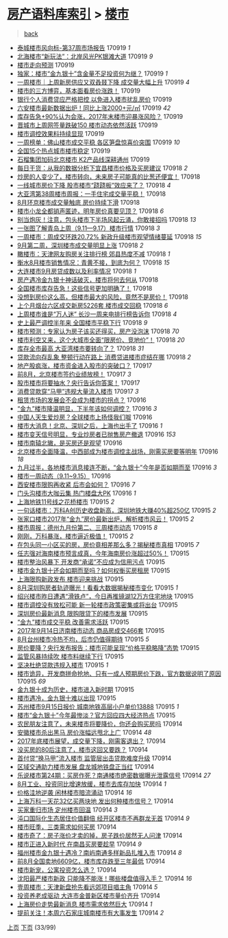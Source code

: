 [房产语料库索引](../../README.md)  > [楼市](楼市.md)
====
> [back](../README.md)

- [泰城楼市风向标-第37周市场报告](http://jkwz.applinzi.com/ittc/7014964724641563664.html#%E6%B3%B0%E5%9F%8E%E6%A5%BC%E5%B8%82%E9%A3%8E%E5%90%91%E6%A0%87-%E7%AC%AC37%E5%91%A8%E5%B8%82%E5%9C%BA%E6%8A%A5%E5%91%8A) 170919 *1* 
- [北海楼市“新玩法”：北岸风光PK银滩大道](http://jkwz.applinzi.com/ittc/7014957101947028497.html#%E5%8C%97%E6%B5%B7%E6%A5%BC%E5%B8%82%E2%80%9C%E6%96%B0%E7%8E%A9%E6%B3%95%E2%80%9D%EF%BC%9A%E5%8C%97%E5%B2%B8%E9%A3%8E%E5%85%89PK%E9%93%B6%E6%BB%A9%E5%A4%A7%E9%81%93) 170919 *9* 
- [楼市走向预测](http://jkwz.applinzi.com/ittc/7014954544424027152.html#%E6%A5%BC%E5%B8%82%E8%B5%B0%E5%90%91%E9%A2%84%E6%B5%8B) 170919  
- [独家：楼市“金九银十”含金量不足投资何为继？](http://jkwz.applinzi.com/ittc/7014952081751016464.html#%E7%8B%AC%E5%AE%B6%EF%BC%9A%E6%A5%BC%E5%B8%82%E2%80%9C%E9%87%91%E4%B9%9D%E9%93%B6%E5%8D%81%E2%80%9D%E5%90%AB%E9%87%91%E9%87%8F%E4%B8%8D%E8%B6%B3%E6%8A%95%E8%B5%84%E4%BD%95%E4%B8%BA%E7%BB%A7%EF%BC%9F) 170919 *1* 
- [一周楼市｜上周新房供应又双叒叕下降 成交量大幅上升](http://jkwz.applinzi.com/ittc/7014948932453663761.html#%E4%B8%80%E5%91%A8%E6%A5%BC%E5%B8%82%EF%BD%9C%E4%B8%8A%E5%91%A8%E6%96%B0%E6%88%BF%E4%BE%9B%E5%BA%94%E5%8F%88%E5%8F%8C%E5%8F%92%E5%8F%95%E4%B8%8B%E9%99%8D+%E6%88%90%E4%BA%A4%E9%87%8F%E5%A4%A7%E5%B9%85%E4%B8%8A%E5%8D%87) 170919 *4* 
- [楼市的三方博弈，基本面看房价涨跌！](http://jkwz.applinzi.com/ittc/7014945052672132112.html#%E6%A5%BC%E5%B8%82%E7%9A%84%E4%B8%89%E6%96%B9%E5%8D%9A%E5%BC%88%EF%BC%8C%E5%9F%BA%E6%9C%AC%E9%9D%A2%E7%9C%8B%E6%88%BF%E4%BB%B7%E6%B6%A8%E8%B7%8C%EF%BC%81) 170919  
- [银行个人消费贷应严格把控 以免进入楼市扰乱房价](http://jkwz.applinzi.com/ittc/7014944334041056273.html#%E9%93%B6%E8%A1%8C%E4%B8%AA%E4%BA%BA%E6%B6%88%E8%B4%B9%E8%B4%B7%E5%BA%94%E4%B8%A5%E6%A0%BC%E6%8A%8A%E6%8E%A7+%E4%BB%A5%E5%85%8D%E8%BF%9B%E5%85%A5%E6%A5%BC%E5%B8%82%E6%89%B0%E4%B9%B1%E6%88%BF%E4%BB%B7) 170919  
- [六安楼市最新数据出炉！同比上涨2000+元/㎡](http://jkwz.applinzi.com/ittc/7014943915151721488.html#%E5%85%AD%E5%AE%89%E6%A5%BC%E5%B8%82%E6%9C%80%E6%96%B0%E6%95%B0%E6%8D%AE%E5%87%BA%E7%82%89%EF%BC%81%E5%90%8C%E6%AF%94%E4%B8%8A%E6%B6%A82000%2B%E5%85%83%2F%E3%8E%A1) 170919 *42* 
- [库存告急+90%认为会涨，2017年末楼市迎暴涨风险？](http://jkwz.applinzi.com/ittc/7014941348401251344.html#%E5%BA%93%E5%AD%98%E5%91%8A%E6%80%A5%2B90%25%E8%AE%A4%E4%B8%BA%E4%BC%9A%E6%B6%A8%EF%BC%8C2017%E5%B9%B4%E6%9C%AB%E6%A5%BC%E5%B8%82%E8%BF%8E%E6%9A%B4%E6%B6%A8%E9%A3%8E%E9%99%A9%EF%BC%9F) 170919  
- [晋城市上周网签量跌破150 楼市动态依然活跃](http://jkwz.applinzi.com/ittc/7014931730119787537.html#%E6%99%8B%E5%9F%8E%E5%B8%82%E4%B8%8A%E5%91%A8%E7%BD%91%E7%AD%BE%E9%87%8F%E8%B7%8C%E7%A0%B4150+%E6%A5%BC%E5%B8%82%E5%8A%A8%E6%80%81%E4%BE%9D%E7%84%B6%E6%B4%BB%E8%B7%83) 170919  
- [楼市调控效果料持续显现](http://jkwz.applinzi.com/ittc/7014924152652432400.html#%E6%A5%BC%E5%B8%82%E8%B0%83%E6%8E%A7%E6%95%88%E6%9E%9C%E6%96%99%E6%8C%81%E7%BB%AD%E6%98%BE%E7%8E%B0) 170919  
- [一周榜单：佛山楼市成交平稳 各区笋盘惊喜价突围](http://jkwz.applinzi.com/ittc/7014907597340279825.html#%E4%B8%80%E5%91%A8%E6%A6%9C%E5%8D%95%EF%BC%9A%E4%BD%9B%E5%B1%B1%E6%A5%BC%E5%B8%82%E6%88%90%E4%BA%A4%E5%B9%B3%E7%A8%B3+%E5%90%84%E5%8C%BA%E7%AC%8B%E7%9B%98%E6%83%8A%E5%96%9C%E4%BB%B7%E7%AA%81%E5%9B%B4) 170919 *10* 
- [全国15个热点城市楼市稳定](http://jkwz.applinzi.com/ittc/7014900543376589841.html#%E5%85%A8%E5%9B%BD15%E4%B8%AA%E7%83%AD%E7%82%B9%E5%9F%8E%E5%B8%82%E6%A5%BC%E5%B8%82%E7%A8%B3%E5%AE%9A) 170919  
- [石榴集团加码北京楼市 K2产品线深耕通州](http://jkwz.applinzi.com/ittc/7014816347933115409.html#%E7%9F%B3%E6%A6%B4%E9%9B%86%E5%9B%A2%E5%8A%A0%E7%A0%81%E5%8C%97%E4%BA%AC%E6%A5%BC%E5%B8%82+K2%E4%BA%A7%E5%93%81%E7%BA%BF%E6%B7%B1%E8%80%95%E9%80%9A%E5%B7%9E) 170919  
- [每日干货：从我的数据分析下宜昌楼市价格及买房建议](http://jkwz.applinzi.com/ittc/7014770757559911441.html#%E6%AF%8F%E6%97%A5%E5%B9%B2%E8%B4%A7%EF%BC%9A%E4%BB%8E%E6%88%91%E7%9A%84%E6%95%B0%E6%8D%AE%E5%88%86%E6%9E%90%E4%B8%8B%E5%AE%9C%E6%98%8C%E6%A5%BC%E5%B8%82%E4%BB%B7%E6%A0%BC%E5%8F%8A%E4%B9%B0%E6%88%BF%E5%BB%BA%E8%AE%AE) 170918 *2* 
- [炒房的人变少了，楼市转向，未来房子可能真的比葱还便宜！](http://jkwz.applinzi.com/ittc/7014701141605221392.html#%E7%82%92%E6%88%BF%E7%9A%84%E4%BA%BA%E5%8F%98%E5%B0%91%E4%BA%86%EF%BC%8C%E6%A5%BC%E5%B8%82%E8%BD%AC%E5%90%91%EF%BC%8C%E6%9C%AA%E6%9D%A5%E6%88%BF%E5%AD%90%E5%8F%AF%E8%83%BD%E7%9C%9F%E7%9A%84%E6%AF%94%E8%91%B1%E8%BF%98%E4%BE%BF%E5%AE%9C%EF%BC%81) 170918  
- [一线城市房价下降 股市楼市“跷跷板”效应来了？](http://jkwz.applinzi.com/ittc/7014725568581600272.html#%E4%B8%80%E7%BA%BF%E5%9F%8E%E5%B8%82%E6%88%BF%E4%BB%B7%E4%B8%8B%E9%99%8D+%E8%82%A1%E5%B8%82%E6%A5%BC%E5%B8%82%E2%80%9C%E8%B7%B7%E8%B7%B7%E6%9D%BF%E2%80%9D%E6%95%88%E5%BA%94%E6%9D%A5%E4%BA%86%EF%BC%9F) 170918 *4* 
- [大亚湾第38周楼市周报：一手住宅成交量平稳！](http://jkwz.applinzi.com/ittc/7014708199654163473.html#%E5%A4%A7%E4%BA%9A%E6%B9%BE%E7%AC%AC38%E5%91%A8%E6%A5%BC%E5%B8%82%E5%91%A8%E6%8A%A5%EF%BC%9A%E4%B8%80%E6%89%8B%E4%BD%8F%E5%AE%85%E6%88%90%E4%BA%A4%E9%87%8F%E5%B9%B3%E7%A8%B3%EF%BC%81) 170918  
- [8月环京楼市成交量触底 房价持续下滑](http://jkwz.applinzi.com/ittc/7014705935392703504.html#8%E6%9C%88%E7%8E%AF%E4%BA%AC%E6%A5%BC%E5%B8%82%E6%88%90%E4%BA%A4%E9%87%8F%E8%A7%A6%E5%BA%95+%E6%88%BF%E4%BB%B7%E6%8C%81%E7%BB%AD%E4%B8%8B%E6%BB%91) 170918  
- [楼市小龙全都销声匿迹，明年房价真要见顶？](http://jkwz.applinzi.com/ittc/7014700291906339857.html#%E6%A5%BC%E5%B8%82%E5%B0%8F%E9%BE%99%E5%85%A8%E9%83%BD%E9%94%80%E5%A3%B0%E5%8C%BF%E8%BF%B9%EF%BC%8C%E6%98%8E%E5%B9%B4%E6%88%BF%E4%BB%B7%E7%9C%9F%E8%A6%81%E8%A7%81%E9%A1%B6%EF%BC%9F) 170918 *6* 
- [别当炮灰！注意，包头楼市下半场风起云涌，你敢接招吗](http://jkwz.applinzi.com/ittc/7014698621893870608.html#%E5%88%AB%E5%BD%93%E7%82%AE%E7%81%B0%EF%BC%81%E6%B3%A8%E6%84%8F%EF%BC%8C%E5%8C%85%E5%A4%B4%E6%A5%BC%E5%B8%82%E4%B8%8B%E5%8D%8A%E5%9C%BA%E9%A3%8E%E8%B5%B7%E4%BA%91%E6%B6%8C%EF%BC%8C%E4%BD%A0%E6%95%A2%E6%8E%A5%E6%8B%9B%E5%90%97) 170918 *13* 
- [一张图了解青岛上周（9.11—9.17）楼市行情](http://jkwz.applinzi.com/ittc/7014691762717852689.html#%E4%B8%80%E5%BC%A0%E5%9B%BE%E4%BA%86%E8%A7%A3%E9%9D%92%E5%B2%9B%E4%B8%8A%E5%91%A8%EF%BC%889.11%E2%80%949.17%EF%BC%89%E6%A5%BC%E5%B8%82%E8%A1%8C%E6%83%85) 170918 *3* 
- [一周楼市：周成交环跌20.72% 新政升级楼市观望情绪蔓延](http://jkwz.applinzi.com/ittc/7014673331675202577.html#%E4%B8%80%E5%91%A8%E6%A5%BC%E5%B8%82%EF%BC%9A%E5%91%A8%E6%88%90%E4%BA%A4%E7%8E%AF%E8%B7%8C20.72%25+%E6%96%B0%E6%94%BF%E5%8D%87%E7%BA%A7%E6%A5%BC%E5%B8%82%E8%A7%82%E6%9C%9B%E6%83%85%E7%BB%AA%E8%94%93%E5%BB%B6) 170918 *15* 
- [9月第二周，深圳楼市成交量明显上涨](http://jkwz.applinzi.com/ittc/7014660419619390480.html#9%E6%9C%88%E7%AC%AC%E4%BA%8C%E5%91%A8%EF%BC%8C%E6%B7%B1%E5%9C%B3%E6%A5%BC%E5%B8%82%E6%88%90%E4%BA%A4%E9%87%8F%E6%98%8E%E6%98%BE%E4%B8%8A%E6%B6%A8) 170918 *2* 
- [瞰楼市：天津网友购房关注排行榜 郊县热度不减](http://jkwz.applinzi.com/ittc/7014660434274288656.html#%E7%9E%B0%E6%A5%BC%E5%B8%82%EF%BC%9A%E5%A4%A9%E6%B4%A5%E7%BD%91%E5%8F%8B%E8%B4%AD%E6%88%BF%E5%85%B3%E6%B3%A8%E6%8E%92%E8%A1%8C%E6%A6%9C+%E9%83%8A%E5%8E%BF%E7%83%AD%E5%BA%A6%E4%B8%8D%E5%87%8F) 170918 *1* 
- [衡水8月楼市销售情况：青黄不接，到底为何？](http://jkwz.applinzi.com/ittc/7014656677096457233.html#%E8%A1%A1%E6%B0%B48%E6%9C%88%E6%A5%BC%E5%B8%82%E9%94%80%E5%94%AE%E6%83%85%E5%86%B5%EF%BC%9A%E9%9D%92%E9%BB%84%E4%B8%8D%E6%8E%A5%EF%BC%8C%E5%88%B0%E5%BA%95%E4%B8%BA%E4%BD%95%EF%BC%9F) 170918 *15* 
- [大连楼市9月房贷成数以及利率情况](http://jkwz.applinzi.com/ittc/7014643121361781776.html#%E5%A4%A7%E8%BF%9E%E6%A5%BC%E5%B8%829%E6%9C%88%E6%88%BF%E8%B4%B7%E6%88%90%E6%95%B0%E4%BB%A5%E5%8F%8A%E5%88%A9%E7%8E%87%E6%83%85%E5%86%B5) 170918 *1* 
- [房产遇冷金九银十神话破灭，楼市将何去何从](http://jkwz.applinzi.com/ittc/7014608387600548880.html#%E6%88%BF%E4%BA%A7%E9%81%87%E5%86%B7%E9%87%91%E4%B9%9D%E9%93%B6%E5%8D%81%E7%A5%9E%E8%AF%9D%E7%A0%B4%E7%81%AD%EF%BC%8C%E6%A5%BC%E5%B8%82%E5%B0%86%E4%BD%95%E5%8E%BB%E4%BD%95%E4%BB%8E) 170918  
- [全国楼市库存告急！这些信号更加明确了！](http://jkwz.applinzi.com/ittc/7014587042351285264.html#%E5%85%A8%E5%9B%BD%E6%A5%BC%E5%B8%82%E5%BA%93%E5%AD%98%E5%91%8A%E6%80%A5%EF%BC%81%E8%BF%99%E4%BA%9B%E4%BF%A1%E5%8F%B7%E6%9B%B4%E5%8A%A0%E6%98%8E%E7%A1%AE%E4%BA%86%EF%BC%81) 170918  
- [没想到房价这么高，但楼市最大的风险，竟然不是房价！](http://jkwz.applinzi.com/ittc/7014585234627232784.html#%E6%B2%A1%E6%83%B3%E5%88%B0%E6%88%BF%E4%BB%B7%E8%BF%99%E4%B9%88%E9%AB%98%EF%BC%8C%E4%BD%86%E6%A5%BC%E5%B8%82%E6%9C%80%E5%A4%A7%E7%9A%84%E9%A3%8E%E9%99%A9%EF%BC%8C%E7%AB%9F%E7%84%B6%E4%B8%8D%E6%98%AF%E6%88%BF%E4%BB%B7%EF%BC%81) 170918  
- [上个月烟台六区成交新房5226套 楼市成交回稳](http://jkwz.applinzi.com/ittc/7014581755137491985.html#%E4%B8%8A%E4%B8%AA%E6%9C%88%E7%83%9F%E5%8F%B0%E5%85%AD%E5%8C%BA%E6%88%90%E4%BA%A4%E6%96%B0%E6%88%BF5226%E5%A5%97+%E6%A5%BC%E5%B8%82%E6%88%90%E4%BA%A4%E5%9B%9E%E7%A8%B3) 170918 *6* 
- [上周楼市谁是“万人迷” 长沙一周来电排行榜告诉你](http://jkwz.applinzi.com/ittc/7014573158290686992.html#%E4%B8%8A%E5%91%A8%E6%A5%BC%E5%B8%82%E8%B0%81%E6%98%AF%E2%80%9C%E4%B8%87%E4%BA%BA%E8%BF%B7%E2%80%9D+%E9%95%BF%E6%B2%99%E4%B8%80%E5%91%A8%E6%9D%A5%E7%94%B5%E6%8E%92%E8%A1%8C%E6%A6%9C%E5%91%8A%E8%AF%89%E4%BD%A0) 170918 *4* 
- [史上最严调控半年来 全国楼市平稳下行](http://jkwz.applinzi.com/ittc/7014569420578620433.html#%E5%8F%B2%E4%B8%8A%E6%9C%80%E4%B8%A5%E8%B0%83%E6%8E%A7%E5%8D%8A%E5%B9%B4%E6%9D%A5+%E5%85%A8%E5%9B%BD%E6%A5%BC%E5%B8%82%E5%B9%B3%E7%A8%B3%E4%B8%8B%E8%A1%8C) 170918 *9* 
- [楼市预测：专家认为房子该买还得买，房产没泡沫](http://jkwz.applinzi.com/ittc/7014377792320570385.html#%E6%A5%BC%E5%B8%82%E9%A2%84%E6%B5%8B%EF%BC%9A%E4%B8%93%E5%AE%B6%E8%AE%A4%E4%B8%BA%E6%88%BF%E5%AD%90%E8%AF%A5%E4%B9%B0%E8%BF%98%E5%BE%97%E4%B9%B0%EF%BC%8C%E6%88%BF%E4%BA%A7%E6%B2%A1%E6%B3%A1%E6%B2%AB) 170918 *70* 
- [楼市利空又来，这个大城市全面“限房价、竞地价”！](http://jkwz.applinzi.com/ittc/7013638123358258193.html#%E6%A5%BC%E5%B8%82%E5%88%A9%E7%A9%BA%E5%8F%88%E6%9D%A5%EF%BC%8C%E8%BF%99%E4%B8%AA%E5%A4%A7%E5%9F%8E%E5%B8%82%E5%85%A8%E9%9D%A2%E2%80%9C%E9%99%90%E6%88%BF%E4%BB%B7%E3%80%81%E7%AB%9E%E5%9C%B0%E4%BB%B7%E2%80%9D%EF%BC%81) 170918 *20* 
- [库存全市最高 大亚湾楼市要转向了？](http://jkwz.applinzi.com/ittc/7014522515928646672.html#%E5%BA%93%E5%AD%98%E5%85%A8%E5%B8%82%E6%9C%80%E9%AB%98+%E5%A4%A7%E4%BA%9A%E6%B9%BE%E6%A5%BC%E5%B8%82%E8%A6%81%E8%BD%AC%E5%90%91%E4%BA%86%EF%BC%9F) 170918 *31* 
- [贷款流向存乱象 整顿行动在路上 消费贷进楼市症结在哪](http://jkwz.applinzi.com/ittc/7014429723751613456.html#%E8%B4%B7%E6%AC%BE%E6%B5%81%E5%90%91%E5%AD%98%E4%B9%B1%E8%B1%A1+%E6%95%B4%E9%A1%BF%E8%A1%8C%E5%8A%A8%E5%9C%A8%E8%B7%AF%E4%B8%8A+%E6%B6%88%E8%B4%B9%E8%B4%B7%E8%BF%9B%E6%A5%BC%E5%B8%82%E7%97%87%E7%BB%93%E5%9C%A8%E5%93%AA) 170918 *2* 
- [地产股疯涨，楼市资金进入股市的突破口？](http://jkwz.applinzi.com/ittc/7014414848996410385.html#%E5%9C%B0%E4%BA%A7%E8%82%A1%E7%96%AF%E6%B6%A8%EF%BC%8C%E6%A5%BC%E5%B8%82%E8%B5%84%E9%87%91%E8%BF%9B%E5%85%A5%E8%82%A1%E5%B8%82%E7%9A%84%E7%AA%81%E7%A0%B4%E5%8F%A3%EF%BC%9F) 170917  
- [前8月，北京楼市签约业绩放榜！](http://jkwz.applinzi.com/ittc/7014211209837151249.html#%E5%89%8D8%E6%9C%88%EF%BC%8C%E5%8C%97%E4%BA%AC%E6%A5%BC%E5%B8%82%E7%AD%BE%E7%BA%A6%E4%B8%9A%E7%BB%A9%E6%94%BE%E6%A6%9C%EF%BC%81) 170917 *3* 
- [股市楼市将要抽水？央行告诉你答案！](http://jkwz.applinzi.com/ittc/7014205230932296720.html#%E8%82%A1%E5%B8%82%E6%A5%BC%E5%B8%82%E5%B0%86%E8%A6%81%E6%8A%BD%E6%B0%B4%EF%BC%9F%E5%A4%AE%E8%A1%8C%E5%91%8A%E8%AF%89%E4%BD%A0%E7%AD%94%E6%A1%88%EF%BC%81) 170917  
- [消费贷款穿“马甲”违规大量流入楼市](http://jkwz.applinzi.com/ittc/7014179811092857872.html#%E6%B6%88%E8%B4%B9%E8%B4%B7%E6%AC%BE%E7%A9%BF%E2%80%9C%E9%A9%AC%E7%94%B2%E2%80%9D%E8%BF%9D%E8%A7%84%E5%A4%A7%E9%87%8F%E6%B5%81%E5%85%A5%E6%A5%BC%E5%B8%82) 170917 *3* 
- [租赁市场的发展会不会成为楼市的拐点？](http://jkwz.applinzi.com/ittc/7013921341298967569.html#%E7%A7%9F%E8%B5%81%E5%B8%82%E5%9C%BA%E7%9A%84%E5%8F%91%E5%B1%95%E4%BC%9A%E4%B8%8D%E4%BC%9A%E6%88%90%E4%B8%BA%E6%A5%BC%E5%B8%82%E7%9A%84%E6%8B%90%E7%82%B9%EF%BC%9F) 170916  
- [“金九”楼市降温明显，下半年该如何调控？](http://jkwz.applinzi.com/ittc/7013912459222713361.html#%E2%80%9C%E9%87%91%E4%B9%9D%E2%80%9D%E6%A5%BC%E5%B8%82%E9%99%8D%E6%B8%A9%E6%98%8E%E6%98%BE%EF%BC%8C%E4%B8%8B%E5%8D%8A%E5%B9%B4%E8%AF%A5%E5%A6%82%E4%BD%95%E8%B0%83%E6%8E%A7%EF%BC%9F) 170916 *3* 
- [中国人天生爱炒房？全球楼市上扬怪我们呶](http://jkwz.applinzi.com/ittc/7013910036399784977.html#%E4%B8%AD%E5%9B%BD%E4%BA%BA%E5%A4%A9%E7%94%9F%E7%88%B1%E7%82%92%E6%88%BF%EF%BC%9F%E5%85%A8%E7%90%83%E6%A5%BC%E5%B8%82%E4%B8%8A%E6%89%AC%E6%80%AA%E6%88%91%E4%BB%AC%E5%91%B6) 170916  
- [楼市大消息！北京、深圳之后，上海也出手了](http://jkwz.applinzi.com/ittc/7013907223108125713.html#%E6%A5%BC%E5%B8%82%E5%A4%A7%E6%B6%88%E6%81%AF%EF%BC%81%E5%8C%97%E4%BA%AC%E3%80%81%E6%B7%B1%E5%9C%B3%E4%B9%8B%E5%90%8E%EF%BC%8C%E4%B8%8A%E6%B5%B7%E4%B9%9F%E5%87%BA%E6%89%8B%E4%BA%86) 170916 *1* 
- [楼市变天信号明显，专业炒房者已抛售房产撤退](http://jkwz.applinzi.com/ittc/7013691426553201680.html#%E6%A5%BC%E5%B8%82%E5%8F%98%E5%A4%A9%E4%BF%A1%E5%8F%B7%E6%98%8E%E6%98%BE%EF%BC%8C%E4%B8%93%E4%B8%9A%E7%82%92%E6%88%BF%E8%80%85%E5%B7%B2%E6%8A%9B%E5%94%AE%E6%88%BF%E4%BA%A7%E6%92%A4%E9%80%80) 170916 *153* 
- [楼市南辕北辙，是买房还是观望](http://jkwz.applinzi.com/ittc/7013868595338282000.html#%E6%A5%BC%E5%B8%82%E5%8D%97%E8%BE%95%E5%8C%97%E8%BE%99%EF%BC%8C%E6%98%AF%E4%B9%B0%E6%88%BF%E8%BF%98%E6%98%AF%E8%A7%82%E6%9C%9B) 170916  
- [北京楼市全面降温，中西部成为楼市调控主战场，刚需买房要等明年](http://jkwz.applinzi.com/ittc/7013867203156509713.html#%E5%8C%97%E4%BA%AC%E6%A5%BC%E5%B8%82%E5%85%A8%E9%9D%A2%E9%99%8D%E6%B8%A9%EF%BC%8C%E4%B8%AD%E8%A5%BF%E9%83%A8%E6%88%90%E4%B8%BA%E6%A5%BC%E5%B8%82%E8%B0%83%E6%8E%A7%E4%B8%BB%E6%88%98%E5%9C%BA%EF%BC%8C%E5%88%9A%E9%9C%80%E4%B9%B0%E6%88%BF%E8%A6%81%E7%AD%89%E6%98%8E%E5%B9%B4) 170916 *18* 
- [九月过半，各地楼市消息接连不断，“金九银十”今年是否如期而至](http://jkwz.applinzi.com/ittc/7013569071587787793.html#%E4%B9%9D%E6%9C%88%E8%BF%87%E5%8D%8A%EF%BC%8C%E5%90%84%E5%9C%B0%E6%A5%BC%E5%B8%82%E6%B6%88%E6%81%AF%E6%8E%A5%E8%BF%9E%E4%B8%8D%E6%96%AD%EF%BC%8C%E2%80%9C%E9%87%91%E4%B9%9D%E9%93%B6%E5%8D%81%E2%80%9D%E4%BB%8A%E5%B9%B4%E6%98%AF%E5%90%A6%E5%A6%82%E6%9C%9F%E8%80%8C%E8%87%B3) 170916 *3* 
- [楼市一周动态（9.11~9.15）](http://jkwz.applinzi.com/ittc/7013563106192786448.html#%E6%A5%BC%E5%B8%82%E4%B8%80%E5%91%A8%E5%8A%A8%E6%80%81%EF%BC%889.11%7E9.15%EF%BC%89) 170916  
- [西安楼市限购再收紧 后市会如何？](http://jkwz.applinzi.com/ittc/7013809611327669264.html#%E8%A5%BF%E5%AE%89%E6%A5%BC%E5%B8%82%E9%99%90%E8%B4%AD%E5%86%8D%E6%94%B6%E7%B4%A7+%E5%90%8E%E5%B8%82%E4%BC%9A%E5%A6%82%E4%BD%95%EF%BC%9F) 170916 *7* 
- [门头沟楼市大咖云集 热门楼盘大PK](http://jkwz.applinzi.com/ittc/7013797691308655633.html#%E9%97%A8%E5%A4%B4%E6%B2%9F%E6%A5%BC%E5%B8%82%E5%A4%A7%E5%92%96%E4%BA%91%E9%9B%86+%E7%83%AD%E9%97%A8%E6%A5%BC%E7%9B%98%E5%A4%A7PK) 170916 *1* 
- [上海地铁11号线之花桥楼市](http://jkwz.applinzi.com/ittc/7013655346349081617.html#%E4%B8%8A%E6%B5%B7%E5%9C%B0%E9%93%8111%E5%8F%B7%E7%BA%BF%E4%B9%8B%E8%8A%B1%E6%A1%A5%E6%A5%BC%E5%B8%82) 170915 *2* 
- [一句话楼市：万科A创历史收盘新高，深圳地铁大赚40%超250亿](http://jkwz.applinzi.com/ittc/7013619685210457105.html#%E4%B8%80%E5%8F%A5%E8%AF%9D%E6%A5%BC%E5%B8%82%EF%BC%9A%E4%B8%87%E7%A7%91A%E5%88%9B%E5%8E%86%E5%8F%B2%E6%94%B6%E7%9B%98%E6%96%B0%E9%AB%98%EF%BC%8C%E6%B7%B1%E5%9C%B3%E5%9C%B0%E9%93%81%E5%A4%A7%E8%B5%9A40%25%E8%B6%85250%E4%BA%BF) 170915 *2* 
- [张家口楼市2017年“金九”房价最新出炉，解析楼市风云！](http://jkwz.applinzi.com/ittc/7013592733904798736.html#%E5%BC%A0%E5%AE%B6%E5%8F%A3%E6%A5%BC%E5%B8%822017%E5%B9%B4%E2%80%9C%E9%87%91%E4%B9%9D%E2%80%9D%E6%88%BF%E4%BB%B7%E6%9C%80%E6%96%B0%E5%87%BA%E7%82%89%EF%BC%8C%E8%A7%A3%E6%9E%90%E6%A5%BC%E5%B8%82%E9%A3%8E%E4%BA%91%EF%BC%81) 170915 *2* 
- [楼市周报：德州九月份第二、三周楼市动态](http://jkwz.applinzi.com/ittc/7013587487384142864.html#%E6%A5%BC%E5%B8%82%E5%91%A8%E6%8A%A5%EF%BC%9A%E5%BE%B7%E5%B7%9E%E4%B9%9D%E6%9C%88%E4%BB%BD%E7%AC%AC%E4%BA%8C%E3%80%81%E4%B8%89%E5%91%A8%E6%A5%BC%E5%B8%82%E5%8A%A8%E6%80%81) 170915 *8* 
- [刚刚，万科暴涨，楼市逼近极值！](http://jkwz.applinzi.com/ittc/7013582133262812176.html#%E5%88%9A%E5%88%9A%EF%BC%8C%E4%B8%87%E7%A7%91%E6%9A%B4%E6%B6%A8%EF%BC%8C%E6%A5%BC%E5%B8%82%E9%80%BC%E8%BF%91%E6%9E%81%E5%80%BC%EF%BC%81) 170915 *2* 
- [在包头同一小区买的房，房价竟相差那么多？揭秘楼市真相](http://jkwz.applinzi.com/ittc/7013578243897295889.html#%E5%9C%A8%E5%8C%85%E5%A4%B4%E5%90%8C%E4%B8%80%E5%B0%8F%E5%8C%BA%E4%B9%B0%E7%9A%84%E6%88%BF%EF%BC%8C%E6%88%BF%E4%BB%B7%E7%AB%9F%E7%9B%B8%E5%B7%AE%E9%82%A3%E4%B9%88%E5%A4%9A%EF%BC%9F%E6%8F%AD%E7%A7%98%E6%A5%BC%E5%B8%82%E7%9C%9F%E7%9B%B8) 170915 *7* 
- [任志强对海南楼市预言成真，今年海南房价涨超过50%！](http://jkwz.applinzi.com/ittc/7013571998343758865.html#%E4%BB%BB%E5%BF%97%E5%BC%BA%E5%AF%B9%E6%B5%B7%E5%8D%97%E6%A5%BC%E5%B8%82%E9%A2%84%E8%A8%80%E6%88%90%E7%9C%9F%EF%BC%8C%E4%BB%8A%E5%B9%B4%E6%B5%B7%E5%8D%97%E6%88%BF%E4%BB%B7%E6%B6%A8%E8%B6%85%E8%BF%8750%25%EF%BC%81) 170915  
- [楼市整治风暴下 开发商“承诺”不应成为信用污点](http://jkwz.applinzi.com/ittc/7013571874645345041.html#%E6%A5%BC%E5%B8%82%E6%95%B4%E6%B2%BB%E9%A3%8E%E6%9A%B4%E4%B8%8B+%E5%BC%80%E5%8F%91%E5%95%86%E2%80%9C%E6%89%BF%E8%AF%BA%E2%80%9D%E4%B8%8D%E5%BA%94%E6%88%90%E4%B8%BA%E4%BF%A1%E7%94%A8%E6%B1%A1%E7%82%B9) 170915  
- [楼市金九银十还会如期而至吗？如何权衡买房租房](http://jkwz.applinzi.com/ittc/7013559707309179664.html#%E6%A5%BC%E5%B8%82%E9%87%91%E4%B9%9D%E9%93%B6%E5%8D%81%E8%BF%98%E4%BC%9A%E5%A6%82%E6%9C%9F%E8%80%8C%E8%87%B3%E5%90%97%EF%BC%9F%E5%A6%82%E4%BD%95%E6%9D%83%E8%A1%A1%E4%B9%B0%E6%88%BF%E7%A7%9F%E6%88%BF) 170915  
- [上海限购新政发布 楼市迎来挑战](http://jkwz.applinzi.com/ittc/7013453024612320272.html#%E4%B8%8A%E6%B5%B7%E9%99%90%E8%B4%AD%E6%96%B0%E6%94%BF%E5%8F%91%E5%B8%83+%E6%A5%BC%E5%B8%82%E8%BF%8E%E6%9D%A5%E6%8C%91%E6%88%98) 170915  
- [8月深圳购房者轨迹曝光！看看大数据揭秘楼市变化](http://jkwz.applinzi.com/ittc/7013545758656300049.html#8%E6%9C%88%E6%B7%B1%E5%9C%B3%E8%B4%AD%E6%88%BF%E8%80%85%E8%BD%A8%E8%BF%B9%E6%9B%9D%E5%85%89%EF%BC%81%E7%9C%8B%E7%9C%8B%E5%A4%A7%E6%95%B0%E6%8D%AE%E6%8F%AD%E7%A7%98%E6%A5%BC%E5%B8%82%E5%8F%98%E5%8C%96) 170915 *1* 
- [绍兴楼市昨日遭遇“滑铁卢”，今日再推镜湖12万方住宅地块](http://jkwz.applinzi.com/ittc/7013536677182833424.html#%E7%BB%8D%E5%85%B4%E6%A5%BC%E5%B8%82%E6%98%A8%E6%97%A5%E9%81%AD%E9%81%87%E2%80%9C%E6%BB%91%E9%93%81%E5%8D%A2%E2%80%9D%EF%BC%8C%E4%BB%8A%E6%97%A5%E5%86%8D%E6%8E%A8%E9%95%9C%E6%B9%9612%E4%B8%87%E6%96%B9%E4%BD%8F%E5%AE%85%E5%9C%B0%E5%9D%97) 170915  
- [楼市调控没有放松可能 新一轮楼市政策密集或将出台](http://jkwz.applinzi.com/ittc/7013487584293159697.html#%E6%A5%BC%E5%B8%82%E8%B0%83%E6%8E%A7%E6%B2%A1%E6%9C%89%E6%94%BE%E6%9D%BE%E5%8F%AF%E8%83%BD+%E6%96%B0%E4%B8%80%E8%BD%AE%E6%A5%BC%E5%B8%82%E6%94%BF%E7%AD%96%E5%AF%86%E9%9B%86%E6%88%96%E5%B0%86%E5%87%BA%E5%8F%B0) 170915  
- [深圳房价最新消息 限购限贷下的楼市发展](http://jkwz.applinzi.com/ittc/7013475818238640913.html#%E6%B7%B1%E5%9C%B3%E6%88%BF%E4%BB%B7%E6%9C%80%E6%96%B0%E6%B6%88%E6%81%AF+%E9%99%90%E8%B4%AD%E9%99%90%E8%B4%B7%E4%B8%8B%E7%9A%84%E6%A5%BC%E5%B8%82%E5%8F%91%E5%B1%95) 170915  
- [“金九”楼市成交平稳 改善需求活跃](http://jkwz.applinzi.com/ittc/7013465761224590352.html#%E2%80%9C%E9%87%91%E4%B9%9D%E2%80%9D%E6%A5%BC%E5%B8%82%E6%88%90%E4%BA%A4%E5%B9%B3%E7%A8%B3+%E6%94%B9%E5%96%84%E9%9C%80%E6%B1%82%E6%B4%BB%E8%B7%83) 170915  
- [2017年9月14日济南楼市动态 商品房成交466套](http://jkwz.applinzi.com/ittc/7013461846596781072.html#2017%E5%B9%B49%E6%9C%8814%E6%97%A5%E6%B5%8E%E5%8D%97%E6%A5%BC%E5%B8%82%E5%8A%A8%E6%80%81+%E5%95%86%E5%93%81%E6%88%BF%E6%88%90%E4%BA%A4466%E5%A5%97) 170915  
- [8月台州楼市冷热不均，后市仍值得期待](http://jkwz.applinzi.com/ittc/7013457545098953744.html#8%E6%9C%88%E5%8F%B0%E5%B7%9E%E6%A5%BC%E5%B8%82%E5%86%B7%E7%83%AD%E4%B8%8D%E5%9D%87%EF%BC%8C%E5%90%8E%E5%B8%82%E4%BB%8D%E5%80%BC%E5%BE%97%E6%9C%9F%E5%BE%85) 170915 *5* 
- [房价要降？央行发布报告：楼市可能呈现“价格平稳略降”态势](http://jkwz.applinzi.com/ittc/7013444436330283793.html#%E6%88%BF%E4%BB%B7%E8%A6%81%E9%99%8D%EF%BC%9F%E5%A4%AE%E8%A1%8C%E5%8F%91%E5%B8%83%E6%8A%A5%E5%91%8A%EF%BC%9A%E6%A5%BC%E5%B8%82%E5%8F%AF%E8%83%BD%E5%91%88%E7%8E%B0%E2%80%9C%E4%BB%B7%E6%A0%BC%E5%B9%B3%E7%A8%B3%E7%95%A5%E9%99%8D%E2%80%9D%E6%80%81%E5%8A%BF) 170915  
- [监管风暴持续吹 楼市料继续下行](http://jkwz.applinzi.com/ittc/7013442209284883472.html#%E7%9B%91%E7%AE%A1%E9%A3%8E%E6%9A%B4%E6%8C%81%E7%BB%AD%E5%90%B9+%E6%A5%BC%E5%B8%82%E6%96%99%E7%BB%A7%E7%BB%AD%E4%B8%8B%E8%A1%8C) 170915  
- [坚决杜绝贷款违规入楼市](http://jkwz.applinzi.com/ittc/7013431736149738512.html#%E5%9D%9A%E5%86%B3%E6%9D%9C%E7%BB%9D%E8%B4%B7%E6%AC%BE%E8%BF%9D%E8%A7%84%E5%85%A5%E6%A5%BC%E5%B8%82) 170915 *1* 
- [楼市诡异，开发商拼命抢地、只有一成人预期房价下跌，官方数据说明了原因](http://jkwz.applinzi.com/ittc/7013430306563163152.html#%E6%A5%BC%E5%B8%82%E8%AF%A1%E5%BC%82%EF%BC%8C%E5%BC%80%E5%8F%91%E5%95%86%E6%8B%BC%E5%91%BD%E6%8A%A2%E5%9C%B0%E3%80%81%E5%8F%AA%E6%9C%89%E4%B8%80%E6%88%90%E4%BA%BA%E9%A2%84%E6%9C%9F%E6%88%BF%E4%BB%B7%E4%B8%8B%E8%B7%8C%EF%BC%8C%E5%AE%98%E6%96%B9%E6%95%B0%E6%8D%AE%E8%AF%B4%E6%98%8E%E4%BA%86%E5%8E%9F%E5%9B%A0) 170915 *69* 
- [金九银十成为历史，楼市进入新时期](http://jkwz.applinzi.com/ittc/7013428206823277584.html#%E9%87%91%E4%B9%9D%E9%93%B6%E5%8D%81%E6%88%90%E4%B8%BA%E5%8E%86%E5%8F%B2%EF%BC%8C%E6%A5%BC%E5%B8%82%E8%BF%9B%E5%85%A5%E6%96%B0%E6%97%B6%E6%9C%9F) 170915  
- [楼市遇冷，金九银十难以出现](http://jkwz.applinzi.com/ittc/7013428206785528848.html#%E6%A5%BC%E5%B8%82%E9%81%87%E5%86%B7%EF%BC%8C%E9%87%91%E4%B9%9D%E9%93%B6%E5%8D%81%E9%9A%BE%E4%BB%A5%E5%87%BA%E7%8E%B0) 170915  
- [苏州楼市9月15日报价 城南地铁高层小户单价13888](http://jkwz.applinzi.com/ittc/7013424141015974929.html#%E8%8B%8F%E5%B7%9E%E6%A5%BC%E5%B8%829%E6%9C%8815%E6%97%A5%E6%8A%A5%E4%BB%B7+%E5%9F%8E%E5%8D%97%E5%9C%B0%E9%93%81%E9%AB%98%E5%B1%82%E5%B0%8F%E6%88%B7%E5%8D%95%E4%BB%B713888) 170915 *1* 
- [楼市“金九银十”今年最惨淡？官方回应四大经济热点](http://jkwz.applinzi.com/ittc/7013323585362592528.html#%E6%A5%BC%E5%B8%82%E2%80%9C%E9%87%91%E4%B9%9D%E9%93%B6%E5%8D%81%E2%80%9D%E4%BB%8A%E5%B9%B4%E6%9C%80%E6%83%A8%E6%B7%A1%EF%BC%9F%E5%AE%98%E6%96%B9%E5%9B%9E%E5%BA%94%E5%9B%9B%E5%A4%A7%E7%BB%8F%E6%B5%8E%E7%83%AD%E7%82%B9) 170915  
- [农民朋友注意了，未来楼市将要降价，你还会购买房吗](http://jkwz.applinzi.com/ittc/7013296636963587089.html#%E5%86%9C%E6%B0%91%E6%9C%8B%E5%8F%8B%E6%B3%A8%E6%84%8F%E4%BA%86%EF%BC%8C%E6%9C%AA%E6%9D%A5%E6%A5%BC%E5%B8%82%E5%B0%86%E8%A6%81%E9%99%8D%E4%BB%B7%EF%BC%8C%E4%BD%A0%E8%BF%98%E4%BC%9A%E8%B4%AD%E4%B9%B0%E6%88%BF%E5%90%97) 170914  
- [安徽楼市杀出黑马 房价涨幅远甩北上广](http://jkwz.applinzi.com/ittc/7013260111882224657.html#%E5%AE%89%E5%BE%BD%E6%A5%BC%E5%B8%82%E6%9D%80%E5%87%BA%E9%BB%91%E9%A9%AC+%E6%88%BF%E4%BB%B7%E6%B6%A8%E5%B9%85%E8%BF%9C%E7%94%A9%E5%8C%97%E4%B8%8A%E5%B9%BF) 170914 *48* 
- [2017年底楼市展望，成交量下降，刚需客退出？](http://jkwz.applinzi.com/ittc/7013250074975667217.html#2017%E5%B9%B4%E5%BA%95%E6%A5%BC%E5%B8%82%E5%B1%95%E6%9C%9B%EF%BC%8C%E6%88%90%E4%BA%A4%E9%87%8F%E4%B8%8B%E9%99%8D%EF%BC%8C%E5%88%9A%E9%9C%80%E5%AE%A2%E9%80%80%E5%87%BA%EF%BC%9F) 170914  
- [没买房的80后注意了，楼市这回又要跌？](http://jkwz.applinzi.com/ittc/7013232243248727057.html#%E6%B2%A1%E4%B9%B0%E6%88%BF%E7%9A%8480%E5%90%8E%E6%B3%A8%E6%84%8F%E4%BA%86%EF%BC%8C%E6%A5%BC%E5%B8%82%E8%BF%99%E5%9B%9E%E5%8F%88%E8%A6%81%E8%B7%8C%EF%BC%9F) 170914  
- [首付贷“换马甲”流入楼市 监管层出击贷款难度升级](http://jkwz.applinzi.com/ittc/7013226676488766225.html#%E9%A6%96%E4%BB%98%E8%B4%B7%E2%80%9C%E6%8D%A2%E9%A9%AC%E7%94%B2%E2%80%9D%E6%B5%81%E5%85%A5%E6%A5%BC%E5%B8%82+%E7%9B%91%E7%AE%A1%E5%B1%82%E5%87%BA%E5%87%BB%E8%B4%B7%E6%AC%BE%E9%9A%BE%E5%BA%A6%E5%8D%87%E7%BA%A7) 170914  
- [区域交通助力楼市发展 盘龙城地铁盘正当红](http://jkwz.applinzi.com/ittc/7013225779717211153.html#%E5%8C%BA%E5%9F%9F%E4%BA%A4%E9%80%9A%E5%8A%A9%E5%8A%9B%E6%A5%BC%E5%B8%82%E5%8F%91%E5%B1%95+%E7%9B%98%E9%BE%99%E5%9F%8E%E5%9C%B0%E9%93%81%E7%9B%98%E6%AD%A3%E5%BD%93%E7%BA%A2) 170914  
- [乐说楼市第24期：买房作死？南通楼市绝密数据曝光泄露信号](http://jkwz.applinzi.com/ittc/7013216167920141329.html#%E4%B9%90%E8%AF%B4%E6%A5%BC%E5%B8%82%E7%AC%AC24%E6%9C%9F%EF%BC%9A%E4%B9%B0%E6%88%BF%E4%BD%9C%E6%AD%BB%EF%BC%9F%E5%8D%97%E9%80%9A%E6%A5%BC%E5%B8%82%E7%BB%9D%E5%AF%86%E6%95%B0%E6%8D%AE%E6%9B%9D%E5%85%89%E6%B3%84%E9%9C%B2%E4%BF%A1%E5%8F%B7) 170914 *27* 
- [8月工业、投资同比增速放缓，楼市去库存加快](http://jkwz.applinzi.com/ittc/7013215784938243089.html#8%E6%9C%88%E5%B7%A5%E4%B8%9A%E3%80%81%E6%8A%95%E8%B5%84%E5%90%8C%E6%AF%94%E5%A2%9E%E9%80%9F%E6%94%BE%E7%BC%93%EF%BC%8C%E6%A5%BC%E5%B8%82%E5%8E%BB%E5%BA%93%E5%AD%98%E5%8A%A0%E5%BF%AB) 170914 *1* 
- [价格洼地逆袭 闲林楼市暗流涌动](http://jkwz.applinzi.com/ittc/7013199433314092049.html#%E4%BB%B7%E6%A0%BC%E6%B4%BC%E5%9C%B0%E9%80%86%E8%A2%AD+%E9%97%B2%E6%9E%97%E6%A5%BC%E5%B8%82%E6%9A%97%E6%B5%81%E6%B6%8C%E5%8A%A8) 170914 *16* 
- [上海万科一天花32亿买两块地 发出何种楼市信号？](http://jkwz.applinzi.com/ittc/7013191188004471824.html#%E4%B8%8A%E6%B5%B7%E4%B8%87%E7%A7%91%E4%B8%80%E5%A4%A9%E8%8A%B132%E4%BA%BF%E4%B9%B0%E4%B8%A4%E5%9D%97%E5%9C%B0+%E5%8F%91%E5%87%BA%E4%BD%95%E7%A7%8D%E6%A5%BC%E5%B8%82%E4%BF%A1%E5%8F%B7%EF%BC%9F) 170914  
- [买家重归市场 定州楼市回温](http://jkwz.applinzi.com/ittc/7013185386824860689.html#%E4%B9%B0%E5%AE%B6%E9%87%8D%E5%BD%92%E5%B8%82%E5%9C%BA+%E5%AE%9A%E5%B7%9E%E6%A5%BC%E5%B8%82%E5%9B%9E%E6%B8%A9) 170914 *3* 
- [沌口国际化生态居住价值翻倍 经开区楼市不再群龙无首](http://jkwz.applinzi.com/ittc/7013184013311935505.html#%E6%B2%8C%E5%8F%A3%E5%9B%BD%E9%99%85%E5%8C%96%E7%94%9F%E6%80%81%E5%B1%85%E4%BD%8F%E4%BB%B7%E5%80%BC%E7%BF%BB%E5%80%8D+%E7%BB%8F%E5%BC%80%E5%8C%BA%E6%A5%BC%E5%B8%82%E4%B8%8D%E5%86%8D%E7%BE%A4%E9%BE%99%E6%97%A0%E9%A6%96) 170914 *9* 
- [楼市旺季，三类需求如何买房](http://jkwz.applinzi.com/ittc/7013183953769595665.html#%E6%A5%BC%E5%B8%82%E6%97%BA%E5%AD%A3%EF%BC%8C%E4%B8%89%E7%B1%BB%E9%9C%80%E6%B1%82%E5%A6%82%E4%BD%95%E4%B9%B0%E6%88%BF) 170914  
- [楼市奇了：房子涨价才卖的掉，房子跌价居然无人问津](http://jkwz.applinzi.com/ittc/7013177161631138832.html#%E6%A5%BC%E5%B8%82%E5%A5%87%E4%BA%86%EF%BC%9A%E6%88%BF%E5%AD%90%E6%B6%A8%E4%BB%B7%E6%89%8D%E5%8D%96%E7%9A%84%E6%8E%89%EF%BC%8C%E6%88%BF%E5%AD%90%E8%B7%8C%E4%BB%B7%E5%B1%85%E7%84%B6%E6%97%A0%E4%BA%BA%E9%97%AE%E6%B4%A5) 170914  
- [楼市正进入新时代 在南昌买房要趁早](http://jkwz.applinzi.com/ittc/7013175975083508752.html#%E6%A5%BC%E5%B8%82%E6%AD%A3%E8%BF%9B%E5%85%A5%E6%96%B0%E6%97%B6%E4%BB%A3+%E5%9C%A8%E5%8D%97%E6%98%8C%E4%B9%B0%E6%88%BF%E8%A6%81%E8%B6%81%E6%97%A9) 170914 *9* 
- [福州楼市金九银十遇冷？南屿南通多样新品扎堆入市](http://jkwz.applinzi.com/ittc/7013173233782883344.html#%E7%A6%8F%E5%B7%9E%E6%A5%BC%E5%B8%82%E9%87%91%E4%B9%9D%E9%93%B6%E5%8D%81%E9%81%87%E5%86%B7%EF%BC%9F%E5%8D%97%E5%B1%BF%E5%8D%97%E9%80%9A%E5%A4%9A%E6%A0%B7%E6%96%B0%E5%93%81%E6%89%8E%E5%A0%86%E5%85%A5%E5%B8%82) 170914 *8* 
- [前8月全国卖地6609亿，楼市库存跌至三年最低](http://jkwz.applinzi.com/ittc/7013171820709282833.html#%E5%89%8D8%E6%9C%88%E5%85%A8%E5%9B%BD%E5%8D%96%E5%9C%B06609%E4%BA%BF%EF%BC%8C%E6%A5%BC%E5%B8%82%E5%BA%93%E5%AD%98%E8%B7%8C%E8%87%B3%E4%B8%89%E5%B9%B4%E6%9C%80%E4%BD%8E) 170914  
- [楼市新宠，公寓投资怎么选？](http://jkwz.applinzi.com/ittc/7013170249023882256.html#%E6%A5%BC%E5%B8%82%E6%96%B0%E5%AE%A0%EF%BC%8C%E5%85%AC%E5%AF%93%E6%8A%95%E8%B5%84%E6%80%8E%E4%B9%88%E9%80%89%EF%BC%9F) 170914  
- [沈阳最严楼市新政 只能降不能涨！哪些楼盘值得入手？](http://jkwz.applinzi.com/ittc/7013169478022726673.html#%E6%B2%88%E9%98%B3%E6%9C%80%E4%B8%A5%E6%A5%BC%E5%B8%82%E6%96%B0%E6%94%BF+%E5%8F%AA%E8%83%BD%E9%99%8D%E4%B8%8D%E8%83%BD%E6%B6%A8%EF%BC%81%E5%93%AA%E4%BA%9B%E6%A5%BC%E7%9B%98%E5%80%BC%E5%BE%97%E5%85%A5%E6%89%8B%EF%BC%9F) 170914 *16* 
- [壹周楼市：天津新盘抢先看远郊项目唱主角](http://jkwz.applinzi.com/ittc/7013161005444760592.html#%E5%A3%B9%E5%91%A8%E6%A5%BC%E5%B8%82%EF%BC%9A%E5%A4%A9%E6%B4%A5%E6%96%B0%E7%9B%98%E6%8A%A2%E5%85%88%E7%9C%8B%E8%BF%9C%E9%83%8A%E9%A1%B9%E7%9B%AE%E5%94%B1%E4%B8%BB%E8%A7%92) 170914 *5* 
- [投资养老成驱动 大连市金普新区楼市量价齐升](http://jkwz.applinzi.com/ittc/7013147226644415249.html#%E6%8A%95%E8%B5%84%E5%85%BB%E8%80%81%E6%88%90%E9%A9%B1%E5%8A%A8+%E5%A4%A7%E8%BF%9E%E5%B8%82%E9%87%91%E6%99%AE%E6%96%B0%E5%8C%BA%E6%A5%BC%E5%B8%82%E9%87%8F%E4%BB%B7%E9%BD%90%E5%8D%87) 170914  
- [上海房价走势最新消息 楼市需求依然巨大](http://jkwz.applinzi.com/ittc/7013130550913795088.html#%E4%B8%8A%E6%B5%B7%E6%88%BF%E4%BB%B7%E8%B5%B0%E5%8A%BF%E6%9C%80%E6%96%B0%E6%B6%88%E6%81%AF+%E6%A5%BC%E5%B8%82%E9%9C%80%E6%B1%82%E4%BE%9D%E7%84%B6%E5%B7%A8%E5%A4%A7) 170914 *1* 
- [提前关注！本周六石家庄城南楼市有大事发生](http://jkwz.applinzi.com/ittc/7013106895706129425.html#%E6%8F%90%E5%89%8D%E5%85%B3%E6%B3%A8%EF%BC%81%E6%9C%AC%E5%91%A8%E5%85%AD%E7%9F%B3%E5%AE%B6%E5%BA%84%E5%9F%8E%E5%8D%97%E6%A5%BC%E5%B8%82%E6%9C%89%E5%A4%A7%E4%BA%8B%E5%8F%91%E7%94%9F) 170914 *2* 


 [上页](楼市34.md) [下页](楼市32.md)          (33/99)